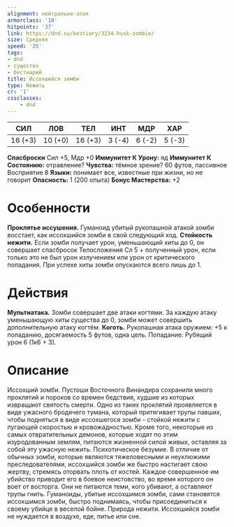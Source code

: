 ```yaml
---
alignment: нейтрально-злая
armorclass: '10'
hitpoints: '37'
link: https://dnd.su/bestiary/3234-husk-zombie/
size: Средняя
speed: '35'
tags:
- dnd
- существо
- бестиарий
title: Иссохшийся зомби
type: Нежить
cr: '1'
cssclasses:
    - dnd
---
```



| СИЛ | ЛОВ | ТЕЛ | ИНТ | МДР | ХАР |
|---|---|---|---|---|---|
| 16 (+3) | 10 (+0) | 16 (+3) | 3 (-4) | 6 (-2) | 5 (-3) |
**Спасброски** Сил +5, Мдр +0
**Иммунитет К Урону:** яд
**Иммунитет К Состоянию:** отравление?
**Чувства:** тёмное зрение? 60 футов, пассивное Восприятие 8
**Языки:** понимает все, известные при жизни, но не говорит
**Опасность:** 1 (200 опыта)
**Бонус Мастерства:** +2


# Особенности
**Проклятье иссушения.** Гуманоид убитый рукопашной атакой зомби восстает, как иссохшийся зомби в свой следующий ход.
**Стойкость нежити.** Если зомби получает урон, уменьшающий хиты до 0, он совершает спасбросок Телосложения Сл 5 + полученный урон, если только это не был урон излучением или урон от критического попадания. При успехе хиты зомби опускаются всего лишь до 1.


# Действия
**Мультиатака.** Зомби совершает две атаки когтями. За каждую атаку уменьшающую хиты существа до 0, зомби может совершить дополнительную атаку когтём.
**Коготь.** Рукопашная атака оружием: +5 к попаданию, досягаемость 5 футов, одна цель. Попадание: Рубящий урон 6 (1к6 + 3).


# Описание
Иссохший зомби. Пустоши Восточного Винандира сохранили много проклятий и пороков со времен бедствия, худшие из которых извращают святость смерти. Одно из таких проклятий проявляется в виде ужасного бродячего тумана, который притягивает трупы павших, чтобы подняться в виде иссохшегося зомби - стойкой нежити с пугающей скоростью и кровожадностью. Кроме того, некоторые из самых отвратительных демонов, которые ходят по этим изуродованным землям, питаются жизненной силой живых, оставляя за собой эту ужасную нежить. Психотическое безумие. В отличие от обычных зомби, которые являются тяжеловесными и неуклюжими преследователями, иссохшийся зомби же быстро настигает свою жертву, стремясь оторвать плоть от костей. Каждое совершенное им убийство приводит его в боевое неистовство, во время которого он воет от восторга. Они не питаются теми, кого убивают, а оставляют трупы гнить. Гуманоиды, убитые иссохшимся зомби, сами становятся иссохшимся зомби, быстро поднимаясь, чтобы присоединиться к своему убийце в веселой бойне. Природа нежити. Иссохшийся зомби не нуждается в воздухе, еде, питье или сне.